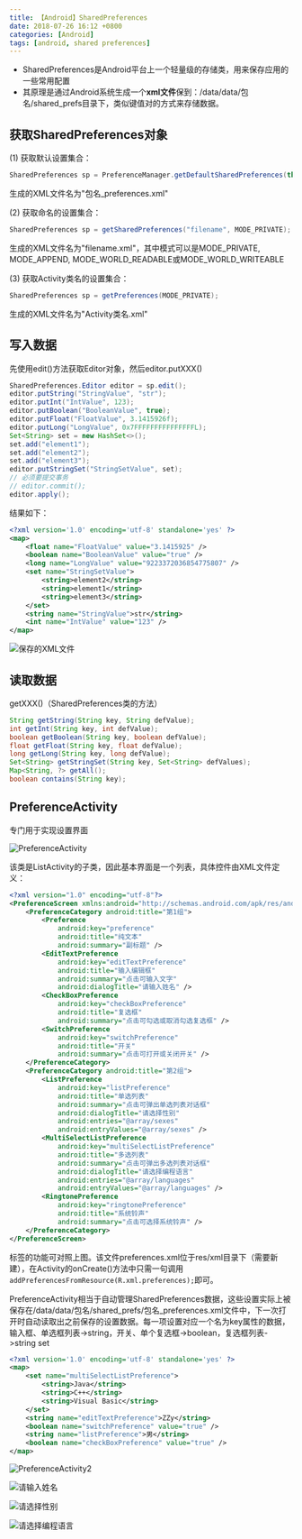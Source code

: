 ```yaml
---
title: 【Android】SharedPreferences
date: 2018-07-26 16:12 +0800
categories: [Android]
tags: [android, shared preferences]
---
```

* SharedPreferences是Android平台上一个轻量级的存储类，用来保存应用的一些常用配置
* 其原理是通过Android系统生成一个**xml文件**保到：/data/data/包名/shared_prefs目录下，类似键值对的方式来存储数据。

## 获取SharedPreferences对象
(1) 获取默认设置集合：

```java
SharedPreferences sp = PreferenceManager.getDefaultSharedPreferences(this);
```

生成的XML文件名为"包名_preferences.xml"

(2) 获取命名的设置集合：

```java
SharedPreferences sp = getSharedPreferences("filename", MODE_PRIVATE);
```

生成的XML文件名为"filename.xml"，其中模式可以是MODE_PRIVATE, MODE_APPEND, MODE_WORLD_READABLE或MODE_WORLD_WRITEABLE

(3) 获取Activity类名的设置集合：

```java
SharedPreferences sp = getPreferences(MODE_PRIVATE);
```

生成的XML文件名为"Activity类名.xml"

## 写入数据
先使用edit()方法获取Editor对象，然后editor.putXXX()

```java
SharedPreferences.Editor editor = sp.edit();
editor.putString("StringValue", "str");
editor.putInt("IntValue", 123);
editor.putBoolean("BooleanValue", true);
editor.putFloat("FloatValue", 3.1415926f);
editor.putLong("LongValue", 0x7FFFFFFFFFFFFFFFL);
Set<String> set = new HashSet<>();
set.add("element1");
set.add("element2");
set.add("element3");
editor.putStringSet("StringSetValue", set);
// 必须要提交事务
// editor.commit();
editor.apply();
```

结果如下：

```xml
<?xml version='1.0' encoding='utf-8' standalone='yes' ?>
<map>
    <float name="FloatValue" value="3.1415925" />
    <boolean name="BooleanValue" value="true" />
    <long name="LongValue" value="9223372036854775807" />
    <set name="StringSetValue">
        <string>element2</string>
        <string>element1</string>
        <string>element3</string>
    </set>
    <string name="StringValue">str</string>
    <int name="IntValue" value="123" />
</map> 
```

![保存的XML文件](/assets/images/android-shared-preferences/保存的XML文件.png)

## 读取数据
getXXX()（SharedPreferences类的方法）

```java
String getString(String key, String defValue);
int getInt(String key, int defValue);
boolean getBoolean(String key, boolean defValue);
float getFloat(String key, float defValue);
long getLong(String key, long defValue);
Set<String> getStringSet(String key, Set<String> defValues);
Map<String, ?> getAll();
boolean contains(String key);
```

## PreferenceActivity
专门用于实现设置界面

![PreferenceActivity](/assets/images/android-shared-preferences/PreferenceActivity.png)

该类是ListActivity的子类，因此基本界面是一个列表，具体控件由XML文件定义：

```xml
<?xml version="1.0" encoding="utf-8"?>
<PreferenceScreen xmlns:android="http://schemas.android.com/apk/res/android">
    <PreferenceCategory android:title="第1组">
        <Preference
            android:key="preference"
            android:title="纯文本"
            android:summary="副标题" />
        <EditTextPreference
            android:key="editTextPreference"
            android:title="输入编辑框"
            android:summary="点击可输入文字"
            android:dialogTitle="请输入姓名" />
        <CheckBoxPreference
            android:key="checkBoxPreference"
            android:title="复选框"
            android:summary="点击可勾选或取消勾选复选框" />
        <SwitchPreference
            android:key="switchPreference"
            android:title="开关"
            android:summary="点击可打开或关闭开关" />
    </PreferenceCategory>
    <PreferenceCategory android:title="第2组">
        <ListPreference
            android:key="listPreference"
            android:title="单选列表"
            android:summary="点击可弹出单选列表对话框"
            android:dialogTitle="请选择性别"
            android:entries="@array/sexes"
            android:entryValues="@array/sexes" />
        <MultiSelectListPreference
            android:key="multiSelectListPreference"
            android:title="多选列表"
            android:summary="点击可弹出多选列表对话框"
            android:dialogTitle="请选择编程语言"
            android:entries="@array/languages"
            android:entryValues="@array/languages" />
        <RingtonePreference
            android:key="ringtonePreference"
            android:title="系统铃声"
            android:summary="点击可选择系统铃声" />
    </PreferenceCategory>
</PreferenceScreen>
```

标签的功能可对照上图。该文件preferences.xml位于res/xml目录下（需要新建），在Activity的onCreate()方法中只需一句调用`addPreferencesFromResource(R.xml.preferences);`即可。

PreferenceActivity相当于自动管理SharedPreferences数据，这些设置实际上被保存在/data/data/包名/shared_prefs/包名_preferences.xml文件中，下一次打开时自动读取出之前保存的设置数据。每一项设置对应一个名为key属性的数据，输入框、单选框列表->string，开关、单个复选框->boolean，复选框列表->string set

```xml
<?xml version='1.0' encoding='utf-8' standalone='yes' ?>
<map>
    <set name="multiSelectListPreference">
        <string>Java</string>
        <string>C++</string>
        <string>Visual Basic</string>
    </set>
    <string name="editTextPreference">ZZy</string>
    <boolean name="switchPreference" value="true" />
    <string name="listPreference">男</string>
    <boolean name="checkBoxPreference" value="true" />
</map>
```

![PreferenceActivity2](/assets/images/android-shared-preferences/PreferenceActivity2.png)

![请输入姓名](/assets/images/android-shared-preferences/请输入姓名.png)

![请选择性别](/assets/images/android-shared-preferences/请选择性别.png)

![请选择编程语言](/assets/images/android-shared-preferences/请选择编程语言.png)
